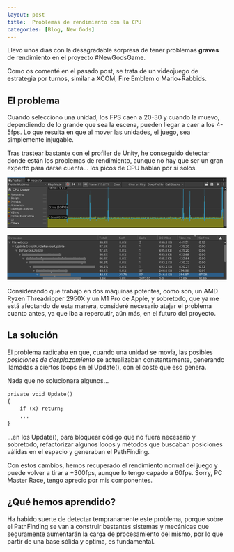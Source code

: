 ```yaml
---
layout: post
title:  Problemas de rendimiento con la CPU
categories: [Blog, New Gods]
---
```


Llevo unos días con la desagradable sorpresa de tener problemas **graves** de rendimiento en el proyecto #NewGodsGame.

Como os comenté en el pasado post, se trata de un videojuego de estrategia por turnos, similar a XCOM, Fire Emblem o Mario+Rabbids.

## El problema
Cuando selecciono una unidad, los FPS caen a 20-30 y cuando la muevo, dependiendo de lo grande que sea la escena, pueden llegar a caer a los 4-5fps. Lo que resulta en que al mover las unidades, el juego, sea simplemente injugable.

Tras trastear bastante con el profiler de Unity, he conseguido detectar donde están los problemas de rendimiento, aunque no hay que ser un gran experto para darse cuenta... los picos de CPU hablan por si solos.

![](/images/cpu-profiler/cpu-profiler-performance.png)

![](/images/cpu-profiler/cpu-profiler-performance-2.png)

Considerando que trabajo en dos máquinas potentes, como son, un AMD Ryzen Threadripper 2950X y un M1 Pro de Apple, y sobretodo, que ya me está afectando de esta manera, consideré necesario atajar el problema cuanto antes, ya que iba a repercutir, aún más, en el futuro del proyecto.

## La solución
El problema radicaba en que, cuando una unidad se movía, las posibles *posiciones de desplazamiento* se actualizaban constantemente, generando llamadas a ciertos loops en el Update(), con el coste que eso genera.

Nada que no solucionara algunos...
```md
private void Update()
{
    if (x) return;
    ...
}

```
...en los Update(), para bloquear código que no fuera necesario y sobretodo, refactorizar algunos loops y métodos que buscaban posiciones válidas en el espacio y generaban el PathFinding.

Con estos cambios, hemos recuperado el rendimiento normal del juego y puede volver a tirar a +300fps, aunque lo tengo capado a 60fps. Sorry, PC Master Race, tengo aprecio por mis componentes.

## ¿Qué hemos aprendido?
Ha habido suerte de detectar tempranamente este problema, porque sobre el PathFinding se van a construir bastantes sistemas y mecánicas que seguramente aumentarán la carga de procesamiento del mismo, por lo que partir de una base sólida y optima, es fundamental.
